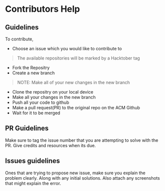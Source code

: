# Contributors Help
## Guidelines
To contribute,
* Choose an issue which you would like to contribute to 
> The available repositories will be marked by a Hacktober tag
* Fork the Repositry
* Create a new branch
> NOTE: Make all of your new changes in the new branch
* Clone the repositry on your local device
* Make all your changes in the new branch
* Push all your code to github
* Make a pull request(PR) to the original repo on the ACM Github
* Wait for it to be merged
## PR Guidelines 

Make sure to tag the issue number that you are attempting to solve with the PR. Give credits and resources when its due.

## Issues guidelines 

Ones that are trying to propose new issue, make sure you explain the problem clearly. Along with any initial solutions. Also attach any screenshots that might explain the error.
